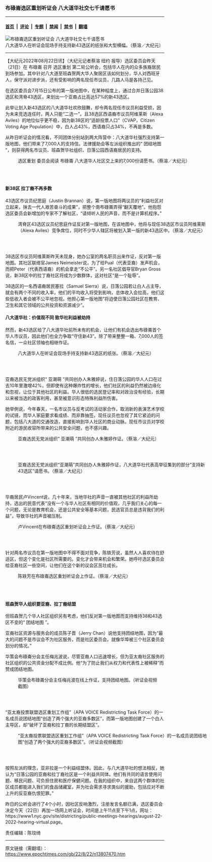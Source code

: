 ### 布碌崙选区重划听证会 八大道华社交七千请愿书

---

#### [首页](../../../..?n13807470) &nbsp;|&nbsp; [评论](../../../../../epoch-comment?n13807470) &nbsp;|&nbsp; [专题](../../../../../epoch-special?n13807470) &nbsp;|&nbsp; [禁闻](../../../../../epoch-news?n13807470) &nbsp;|&nbsp; [禁书](../../../../../books?n13807470) &nbsp;|&nbsp; [翻墙](https://github.com/gfw-breaker/nogfw/blob/master/README.md?n13807470)


<div><img alt="布碌崙选区重划听证会 八大道华社交七千请愿书" class="attachment-djy_600_400 size-djy_600_400 wp-post-image" src="https://i.epochtimes.com/assets/uploads/2022/08/id13807473-160106-600x400.jpeg"/>
<div class="caption">
 八大道华人在听证会现场手持支持新43选区的纸张和大型横幅。（蔡溶／大纪元）
</div></div><hr/><div class="post_content" id="artbody" itemprop="articleBody">
 <!-- article content begin -->
 <p>
  【大纪元2022年08月22日讯】（大纪元记者蔡溶
  <ok href="https://www.epochtimes.com/gb/tag/%E7%BA%BD%E7%BA%A6.html">
   纽约
  </ok>
  报导）选区委员会昨天（21日）在
  <ok href="https://www.epochtimes.com/gb/tag/%E5%B8%83%E7%A2%8C%E5%B4%99.html">
   布碌崙
  </ok>
  召开
  <ok href="https://www.epochtimes.com/gb/tag/%E9%80%89%E5%8C%BA%E9%87%8D%E5%88%92.html">
   选区重划
  </ok>
  第二轮公听会，包括华人在内的众多族裔居民到场参加。其中针对八大道至班森贺两大华人聚居区该如何划分，华人对西班牙人，保守派对进步派，还有受影响的两名现任市议员，几路人马是各持己见。
 </p>
 <p>
  在选区委员会7月15日公布的第一版地图中，在某种程度上，通过合并日落公园38选区和湾脊43选区，来划出一个亚裔占比高达57%的新43选区。
 </p>
 <p>
  此举让划入新43选区的八大道华社欢欣鼓舞，却令两名现任市议员利益受损，因为未来竞选连任时，两人只能“二选一”。且38选区西语裔市议员阿维莱斯（Alexa Aviles）的地位似乎更不稳，因为新38区的“适龄投票人口”（CVAP，Citizen Voting Age Population）中，白人占43%，西语裔只占34%，不再是多数。
 </p>
 <p>
  从昨日听证会的情况看，不同团体分别站到两大阵营中：八大道华社强烈支持第一版地图，他们带来了7,000人的支持信。法律援助会等左派组织推出的“
  <ok href="https://www.epochtimes.com/gb/tag/%E5%9B%A2%E7%BB%93%E5%9C%B0%E5%9B%BE.html">
   团结地图
  </ok>
  ”，则获得两名市议员、班森贺华社组织、日落公园西语裔居民的支持。
 </p>
 <figure aria-describedby="caption-attachment-13807476" class="wp-caption aligncenter" id="attachment_13807476" style="width: 600px">
  <ok href="https://i.epochtimes.com/assets/uploads/2022/08/id13807476-160109.jpeg" target="_blank">
   <img alt="" class="size-large wp-image-13807476" src="https://i.epochtimes.com/assets/uploads/2022/08/id13807476-160109-600x450.jpeg"/>
  </ok>
  <br/><figcaption class="wp-caption-text" id="caption-attachment-13807476">
   <ok href="https://www.epochtimes.com/gb/tag/%E9%80%89%E5%8C%BA%E9%87%8D%E5%88%92.html">
    选区重划
   </ok>
   委员会阅读
   <ok href="https://www.epochtimes.com/gb/tag/%E5%B8%83%E7%A2%8C%E5%B4%99.html">
    布碌崙
   </ok>
   八大道华人社区交上来的7,000份请愿书。（蔡溶／大纪元）
  </figcaption><br/>
 </figure><br/>
 <h4>
  新38区 拉丁裔不再多数
 </h4>
 <p>
  43选区市议员纪思庭（Justin Brannan）说，第一版地图将两议员的“利益社区对立起来，抹去一代人艰苦奋斗的成果”，把整个南布碌崙弄得“翻天覆地”。他抱怨选区委员会新增加的专家不了解社区，“请倾听人民的声音，而不是计算机程序。”
 </p>
 <figure aria-describedby="caption-attachment-13807471" class="wp-caption aligncenter" id="attachment_13807471" style="width: 600px">
  <ok href="https://i.epochtimes.com/assets/uploads/2022/08/id13807471-160104.jpeg" target="_blank">
   <img alt="" class="size-large wp-image-13807471" src="https://i.epochtimes.com/assets/uploads/2022/08/id13807471-160104-600x450.jpeg"/>
  </ok>
  <br/><figcaption class="wp-caption-text" id="caption-attachment-13807471">
   湾脊区43选区议员纪思庭作证反对第一版地图，在该地图中，他将与现任38选区市议员阿维莱斯（Alexa Aviles）竞争席位，同时不少华人辖区将被划入第一版的新43选区中。（蔡溶／大纪元）
  </figcaption><br/>
 </figure><br/>
 <p>
  38选区市议员阿维莱斯昨天未现身，她办公室的两名职员出来作证，反对第一版地图。其社区联络官James Neimeister说，为了给Pual（代表亚裔）发声机会，而把Peter（代表西语裔）的机会拿走“不公平”。另一名社区倡导官Bryan Gross说，新38区中的拉丁裔社区将成为少数群体，这对社区“是一个耻辱”。
 </p>
 <p>
  38选区的一名西语裔居民塞拉（Samuel Sierra）说，日落公园若让白人占主导，就会有两个不同的收入率，他们的平均收入将受到影响，总体收入会拉高，他们这些低收入者会被不公平地忽视。他担心第一版地图“将迫使日落公园社区在教育、卫生和其它领域的公共投资和资源减少”。
 </p>
 <h4>
  八大道华社：价值观不同 致华社利益被劫持
 </h4>
 <p>
  然而，新43选区给了八大道华社前所未有的机会，让他们有机会选出布碌崙首个华人市议员，因此他们也全力争取“守住新43”。除了带来整整一箱、7,000人的签名信，一众社区领袖也相继作证。
 </p>
 <figure aria-describedby="caption-attachment-13807474" class="wp-caption aligncenter" id="attachment_13807474" style="width: 600px">
  <ok href="https://i.epochtimes.com/assets/uploads/2022/08/id13807474-160107.jpeg" target="_blank">
   <img alt="" class="size-large wp-image-13807474" src="https://i.epochtimes.com/assets/uploads/2022/08/id13807474-160107-600x450.jpeg"/>
  </ok>
  <br/><figcaption class="wp-caption-text" id="caption-attachment-13807474">
   八大道华人在听证会现场手持支持新43选区的纸张。（蔡溶／大纪元）
  </figcaption><br/>
 </figure><br/>
 <p>
  亚裔选民无党派组织“
  <ok href="https://www.epochtimes.com/gb/tag/%E4%BA%9A%E6%BD%AE%E8%90%8C.html">
   亚潮萌
  </ok>
  ”共同创办人朱雅婷说，住日落公园的华人人口在过去10年里激增42%，但即使有这种爆炸性的增长，他们社区的利益仍然被边缘化和忽视，让位于其他社区的利益。华人很低的选民登记率和对政治没有经验，长期以来被当选的政客利用，甚至被意识形态特殊利益所伤害。
 </p>
 <p>
  她举例说，今年春天，一名市议员与反考试的活动家合作，取消新的表演艺术学校的试镜，而华人家庭要求看成绩、而非靠抽签。现任议员也忽视了其它紧迫的问题，包括八大道的交通改造，直接影响到华人社区的商业动脉。现任市议员对学校附近的游民收容所带来的公共安全问题，也不感兴趣。
 </p>
 <figure aria-describedby="caption-attachment-13807472" class="wp-caption aligncenter" id="attachment_13807472" style="width: 600px">
  <ok href="https://i.epochtimes.com/assets/uploads/2022/08/id13807472-160105.jpeg" target="_blank">
   <img alt="" class="size-large wp-image-13807472" src="https://i.epochtimes.com/assets/uploads/2022/08/id13807472-160105-600x450.jpeg"/>
  </ok>
  <br/><figcaption class="wp-caption-text" id="caption-attachment-13807472">
   亚裔选民无党派组织“
   <ok href="https://www.epochtimes.com/gb/tag/%E4%BA%9A%E6%BD%AE%E8%90%8C.html">
    亚潮萌
   </ok>
   ”共同创办人朱雅婷作证。（蔡溶／大纪元）
  </figcaption><br/>
 </figure><br/>
 <figure aria-describedby="caption-attachment-13807475" class="wp-caption aligncenter" id="attachment_13807475" style="width: 600px">
  <ok href="https://i.epochtimes.com/assets/uploads/2022/08/id13807475-160108.jpeg" target="_blank">
   <img alt="" class="size-large wp-image-13807475" src="https://i.epochtimes.com/assets/uploads/2022/08/id13807475-160108-600x450.jpeg"/>
  </ok>
  <br/><figcaption class="wp-caption-text" id="caption-attachment-13807475">
   亚裔选民无党派组织“亚潮萌”共同创办人朱雅婷作证，八大道华社代表高举征集到的部分“支持新43选区”请愿书。（蔡溶／大纪元）
  </figcaption><br/>
 </figure><br/>
 <p>
  华裔居民卢Vincent说，几十年来，当地华社的声音一直被其他社区的利益所劫持，选出的民意代表“没有一个与华人社区有相同的价值观，几乎我们关心的每一个问题，无论是教育机会，还是公共安全等基本问题，民选官员总是违背我们的利益”，导致华社的声音被压制。
 </p>
 <figure aria-describedby="caption-attachment-13807478" class="wp-caption aligncenter" id="attachment_13807478" style="width: 600px">
  <ok href="https://i.epochtimes.com/assets/uploads/2022/08/id13807478-160111.jpeg" target="_blank">
   <img alt="" class="size-large wp-image-13807478" src="https://i.epochtimes.com/assets/uploads/2022/08/id13807478-160111-600x450.jpeg"/>
  </ok>
  <br/><figcaption class="wp-caption-text" id="caption-attachment-13807478">
   卢Vincent在布碌崙选区重划听证会上作证。（蔡溶／大纪元）
  </figcaption><br/>
 </figure><br/>
 <p>
  针对两名市议员在第一版地图中不得不面对竞争，陈轶芳说，虽然人人喜欢待在舒适区，但这个变化是社区所需要的。变化才会带来机会和繁荣。她呼吁选区委员会给亚裔社区一些空间，让他们在这个新的议会区茁壮成长。
 </p>
 <figure aria-describedby="caption-attachment-13807477" class="wp-caption aligncenter" id="attachment_13807477" style="width: 600px">
  <ok href="https://i.epochtimes.com/assets/uploads/2022/08/id13807477-160110.jpeg" target="_blank">
   <img alt="" class="size-large wp-image-13807477" src="https://i.epochtimes.com/assets/uploads/2022/08/id13807477-160110-600x450.jpeg"/>
  </ok>
  <br/><figcaption class="wp-caption-text" id="caption-attachment-13807477">
   陈轶芳在布碌崙选区重划听证会上作证。（蔡溶／大纪元）
  </figcaption><br/>
 </figure><br/>
 <h4>
  班森贺华人组织要亚裔、拉丁裔结盟
 </h4>
 <p>
  但班森贺几个华人社区组织另有考虑，他们反对第一版地图而支持维持38和43选区不变的“
  <ok href="https://www.epochtimes.com/gb/tag/%E5%9B%A2%E7%BB%93%E5%9C%B0%E5%9B%BE.html">
   团结地图
  </ok>
  ”。
 </p>
 <p>
  亚裔社区资源与服务会的成员陈子晋（Jerry Chan）说他支持团结地图，因为“最大的问题不是市议会不为社区服务，而是社区委员会。就像华埠被三个社区委员会划分的情况。”
 </p>
 <p>
  华策会布碌崙分会主任梅兆波说，尽管亚裔人口迅速增长，但为亚太裔社区服务的社区组织的公共资金分配不成比例。他“为了防止我们从权力和代表性上被稀释”而赞成团结地图。
 </p>
 <figure aria-describedby="caption-attachment-13807479" class="wp-caption aligncenter" id="attachment_13807479" style="width: 451px">
  <ok href="https://i.epochtimes.com/assets/uploads/2022/08/id13807479-160113.png" target="_blank">
   <img alt="" class="wp-image-13807479" src="https://i.epochtimes.com/assets/uploads/2022/08/id13807479-160113.png"/>
  </ok>
  <br/><figcaption class="wp-caption-text" id="caption-attachment-13807479">
   华策会布碌崙分会主任梅兆波在线上作证，支持团结地图。（听证会视频截图）
  </figcaption><br/>
 </figure><br/>
 <p>
  “亚太裔投票联盟选区重划工作组”（APA VOICE Redistricting Task Force）的一名成员说团结地图“创造了两个强大的亚裔多数区”，而第一版地图创建了一个白人主导区，却“破坏了亚裔和拉丁裔的长期结盟区”。
 </p>
 <figure aria-describedby="caption-attachment-13807480" class="wp-caption aligncenter" id="attachment_13807480" style="width: 600px">
  <ok href="https://i.epochtimes.com/assets/uploads/2022/08/id13807480-160128.png" target="_blank">
   <img alt="" class="size-large wp-image-13807480" src="https://i.epochtimes.com/assets/uploads/2022/08/id13807480-160128-600x339.png"/>
  </ok>
  <br/><figcaption class="wp-caption-text" id="caption-attachment-13807480">
   “亚太裔投票联盟选区重划工作组”（APA VOICE Redistricting Task Force）的一名成员说团结地图“创造了两个强大的亚裔多数区”。（听证会视频截图）
  </figcaption><br/>
 </figure><br/>
 <p>
  按照左派的理念，亚非拉是一个利益结盟体。因此，与八大道华社的想法相反，她认为“日落公园的亚裔和拉丁裔社区是一个利益共同体。他们有共同的语言使用问题、移民问题、可负担住房和医疗保健问题。在我的组织中，来自这两个群体的社区成员都能进入我们的食品储藏室，并为社会需求寻求类似的援助，包括应对不断上升的反亚裔仇恨犯罪。”
 </p>
 <p>
  昨日的公听会进行了4个小时，因社区反响激烈，注册发言名额已满，选区委员会决定今天（22日）再加一场网上听证会，时间是上午11点至下午1点，网址：https://www1.nyc.gov/site/districting/public-meetings-hearings/august-22-2022-hearing-virtual.page。
 </p>
 <p>
  责任编辑：陈玟绮
 </p>
 <!-- article content end -->
 <div id="below_article_ad">
 </div>
</div>


---

原文链接（需翻墙）：https://www.epochtimes.com/gb/22/8/22/n13807470.htm